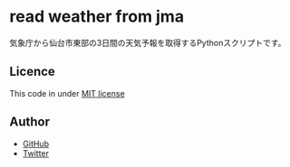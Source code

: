 # read weather from jma
気象庁から仙台市東部の3日間の天気予報を取得するPythonスクリプトです。

## Licence
This code in under [MIT license](https://en.wikipedia.org/wiki/MIT_License)

## Author
* [GitHub](https://github.com/android-sushi)
* [Twitter](https://twitter.com/android_sushi)